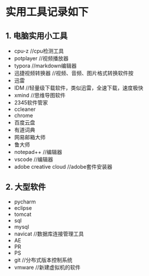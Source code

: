 # 实用工具记录如下

## 1. 电脑实用小工具 	

 + cpu-z     //cpu检测工具  
 + potplayer    //视频播放器  
 + typora    //markdown编辑器  
 + 迅捷视频转换器    //视频、音频、图片格式转换软件按  
 + 迅雷  
 + IDM    //轻量级下载软件，类似迅雷，全速下载，速度极快
 + xmind    //思维导图软件
 + 2345软件管家
 + ccleaner
 + chrome
 + 百度云盘
 + 有道词典
 + 网易邮箱大师
 + 鲁大师
 + notepad++    //编辑器
 + vscode     //编辑器
 + adobe creative cloud    //adobe套件安装器

## 2. 大型软件

+ pycharm
+ eclipse
+ tomcat
+ sql
+ mysql
+ navicat    //数据库连接管理工具
+ AE
+ PR
+ PS
+ git    //分布式版本控制系统
+ vmware    //新建虚拟机的软件

